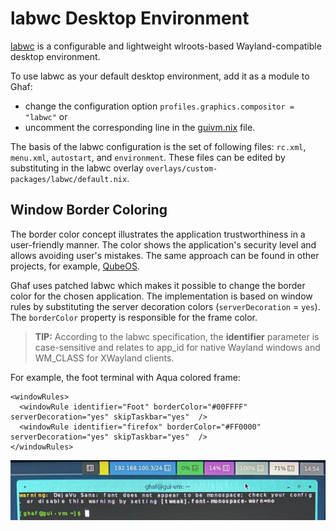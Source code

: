 <!--
    Copyright 2022-2024 TII (SSRC) and the Ghaf contributors
    SPDX-License-Identifier: CC-BY-SA-4.0
-->

# labwc Desktop Environment

[labwc](https://labwc.github.io/) is a configurable and lightweight wlroots-based Wayland-compatible desktop environment.


To use labwc as your default desktop environment, add it as a module to Ghaf:

* change the configuration option `profiles.graphics.compositor = "labwc"`
or
* uncomment the corresponding line in the [guivm.nix](https://github.com/tiiuae/ghaf/blob/main/modules/virtualization/microvm/guivm.nix) file.


The basis of the labwc configuration is the set of following files: `rc.xml`, `menu.xml`, `autostart`, and `environment`. These files can be edited by substituting in the labwc overlay `overlays/custom-packages/labwc/default.nix`.


## Window Border Coloring

The border color concept illustrates the application trustworthiness in a user-friendly manner. The color shows the application's security level and allows avoiding user's mistakes. The same approach can be found in other projects, for example, [QubeOS](https://www.qubes-os.org/doc/getting-started/#color--security).

Ghaf uses patched labwc which makes it possible to change the border color for the chosen application. The implementation is based on window rules by substituting the server decoration colors (`serverDecoration` = `yes`). The `borderColor` property is responsible for the frame color.

> **TIP:** According to the labwc specification, the **identifier** parameter is case-sensitive and relates to app_id for native Wayland windows and WM_CLASS for XWayland clients.

For example, the foot terminal with Aqua colored frame:
```
<windowRules>
  <windowRule identifier="Foot" borderColor="#00FFFF" serverDecoration="yes" skipTaskbar="yes"  />
  <windowRule identifier="firefox" borderColor="#FF0000" serverDecoration="yes" skipTaskbar="yes"  />
</windowRules>
```

![Foot Terminal with Aqua Colored Frame](../img/colored_foot_frame.png)
